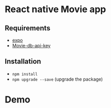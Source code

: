 
# React native Movie app

## Requirements

- [expo](https://docs.expo.io/get-started/installation/)
- [Movie-db-api-key](https://www.themoviedb.org/)


## Installation

- `npm install`
- `npm upgrade --save`  (upgrade the package)

# Demo

